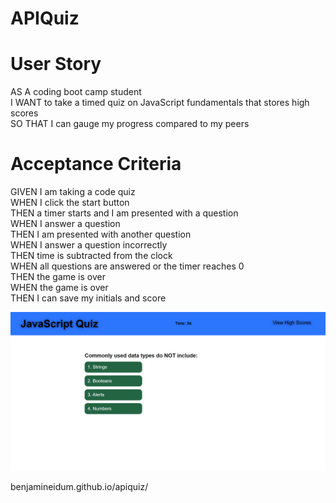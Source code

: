 # APIQuiz

# User Story
AS A coding boot camp student\
I WANT to take a timed quiz on JavaScript fundamentals that stores high scores\
SO THAT I can gauge my progress compared to my peers

# Acceptance Criteria
GIVEN I am taking a code quiz\
WHEN I click the start button\
THEN a timer starts and I am presented with a question\
WHEN I answer a question\
THEN I am presented with another question\
WHEN I answer a question incorrectly\
THEN time is subtracted from the clock\
WHEN all questions are answered or the timer reaches 0\
THEN the game is over\
WHEN the game is over\
THEN I can save my initials and score

![alt text](https://github.com/Benjamineidum/APIQuiz/blob/main/assets/images/APIQuiz_SC.png)

benjamineidum.github.io/apiquiz/
